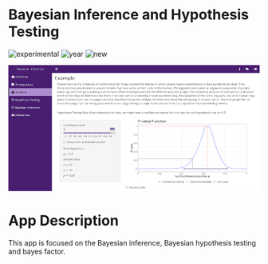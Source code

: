 # Bayesian Inference and Hypothesis Testing

![experimental](https://img.shields.io/badge/lifecycle-experimental-orange) ![year](https://img.shields.io/badge/year-2022-lightgrey) ![new](https://img.shields.io/badge/lifecycle-newapp-brightgreen)

![App Screenshot](../docs/screenshot.png)

# App Description

This app is focused on the Bayesian inference, Bayesian hypothesis testing and bayes factor.
